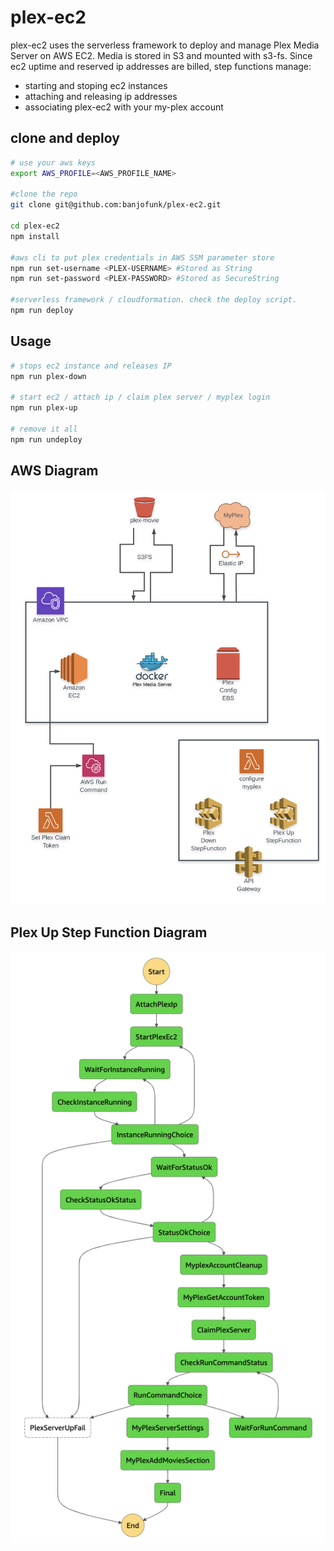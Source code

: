 # plex-ec2

plex-ec2 uses the serverless framework to deploy and manage Plex Media Server on  AWS EC2. Media is stored in S3 and mounted with s3-fs. Since ec2 uptime and reserved ip addresses are billed, step functions manage:
  - starting and stoping ec2 instances
  - attaching and releasing ip addresses
  - associating plex-ec2 with your my-plex account


## clone and deploy
```bash
# use your aws keys
export AWS_PROFILE=<AWS_PROFILE_NAME>

#clone the repo
git clone git@github.com:banjofunk/plex-ec2.git

cd plex-ec2
npm install

#aws cli to put plex credentials in AWS SSM parameter store
npm run set-username <PLEX-USERNAME> #Stored as String
npm run set-password <PLEX-PASSWORD> #Stored as SecureString

#serverless framework / cloudformation. check the deploy script.
npm run deploy
```

## Usage
```bash
# stops ec2 instance and releases IP
npm run plex-down

# start ec2 / attach ip / claim plex server / myplex login
npm run plex-up

# remove it all
npm run undeploy
```
## AWS Diagram
![AWS Diagram](/assets/images/aws-diagram.png)

## Plex Up Step Function Diagram
![AWS Diagram](/assets/images/plex-up-step.png)
